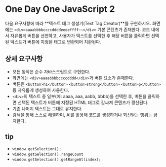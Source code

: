 # One Day One JavaScript 2

다음 요구사항에 따라 **텍스트 태그 생성기(Text Tag Creator)**를 구현하시오.
화면에는 ```<div>aaaabbbbccccddddeeeeffff~~</div>``` 기본 콘텐츠가 존재한다.
코드 내에서 자유롭게 버튼을 선언하고, 사용자가 텍스트를 선택한 후 해당 버튼을 클릭하면 선택된 텍스트가 버튼에 지정된 태그로 변환되어 치환된다.

## 상세 요구사항
- 모든 동작은 순수 자바스크립트로 구현한다.
- 화면에는 ```<div>aaaabbbbccccdddd</div>```과 버튼 요소가 존재한다.
- 버튼은 ```<button>h1</button>``` ```<button>strong</button>``` ```<button>p</button>```등 자유롭게 생성하여 사용한다.
- ```<div>```의 텍스트 중 일부(예: aaaa, aaa, aabb, bbbb)를 선택한 후, 버튼을 클릭하면 선택된 텍스트가 버튼에 지정된 HTML 태그로 감싸져 콘텐츠가 갱신된다.
- 기존 나머지 텍스트는 그대로 유지한다.
- 검색을 통해 스스로 해결하며, AI를 활용해 코드를 생성하거나 회신받는 행위는 금지한다.

## tip
- ```window.getSelection();```
- ```window.getSelection().rangeCount```
- ```window.getSelection().getRangeAt(index);```